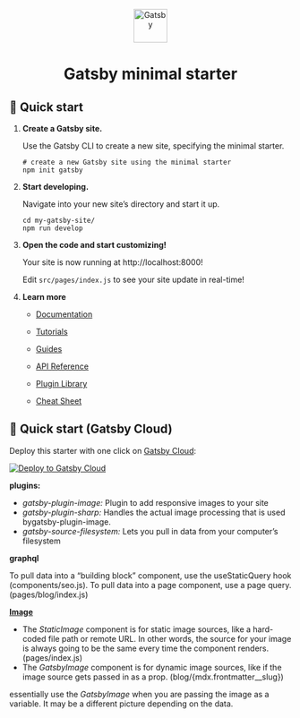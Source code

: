 <p align="center">
  <a href="https://www.gatsbyjs.com/?utm_source=starter&utm_medium=readme&utm_campaign=minimal-starter">
    <img alt="Gatsby" src="https://www.gatsbyjs.com/Gatsby-Monogram.svg" width="60" />
  </a>
</p>
<h1 align="center">
  Gatsby minimal starter
</h1>

## 🚀 Quick start

1.  **Create a Gatsby site.**

    Use the Gatsby CLI to create a new site, specifying the minimal starter.

    ```shell
    # create a new Gatsby site using the minimal starter
    npm init gatsby
    ```

2.  **Start developing.**

    Navigate into your new site’s directory and start it up.

    ```shell
    cd my-gatsby-site/
    npm run develop
    ```

3.  **Open the code and start customizing!**

    Your site is now running at http://localhost:8000!

    Edit `src/pages/index.js` to see your site update in real-time!

4.  **Learn more**

    - [Documentation](https://www.gatsbyjs.com/docs/?utm_source=starter&utm_medium=readme&utm_campaign=minimal-starter)

    - [Tutorials](https://www.gatsbyjs.com/tutorial/?utm_source=starter&utm_medium=readme&utm_campaign=minimal-starter)

    - [Guides](https://www.gatsbyjs.com/tutorial/?utm_source=starter&utm_medium=readme&utm_campaign=minimal-starter)

    - [API Reference](https://www.gatsbyjs.com/docs/api-reference/?utm_source=starter&utm_medium=readme&utm_campaign=minimal-starter)

    - [Plugin Library](https://www.gatsbyjs.com/plugins?utm_source=starter&utm_medium=readme&utm_campaign=minimal-starter)

    - [Cheat Sheet](https://www.gatsbyjs.com/docs/cheat-sheet/?utm_source=starter&utm_medium=readme&utm_campaign=minimal-starter)

## 🚀 Quick start (Gatsby Cloud)

Deploy this starter with one click on [Gatsby Cloud](https://www.gatsbyjs.com/cloud/):

[<img src="https://www.gatsbyjs.com/deploynow.svg" alt="Deploy to Gatsby Cloud">](https://www.gatsbyjs.com/dashboard/deploynow?url=https://github.com/gatsbyjs/gatsby-starter-minimal)

**plugins:**

- *gatsby-plugin-image:*  Plugin to add responsive images to your site
- *gatsby-plugin-sharp:*  Handles the actual image processing that is used bygatsby-plugin-image.
- *gatsby-source-filesystem:*  Lets you pull in data from your computer’s filesystem

**graphql**

To pull data into a “building block” component, use the useStaticQuery hook (components/seo.js).
To pull data into a page component, use a page query. (pages/blog/index.js)

[**Image**](https://www.gatsbyjs.com/docs/tutorial/part-7/#whats-the-difference-between-gatsbyimage-and-staticimage)

- The *StaticImage* component is for static image sources, like a hard-coded file path or remote URL. In other words, the source for your image is always going to be the same every time the component renders. (pages/index.js)
- The *GatsbyImage* component is for dynamic image sources, like if the image source gets passed in as a prop. (blog/{mdx.frontmatter__slug})

essentially use the *GatsbyImage* when you are passing the image as a variable. It may be a different picture depending on the data.